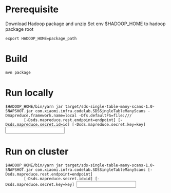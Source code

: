 # Prerequisite
  Download Hadoop package and unzip
  Set env $HADOOP_HOME to hadoop package root
  <pre><code>export HADOOP_HOME=package_path</code></pre>

# Build
  <pre><code>mvn package</code></pre>

# Run locally
  <pre><code>$HADOOP_HOME/bin/yarn jar target/sds-single-table-many-scans-1.0-SNAPSHOT.jar com.xiaomi.infra.codelab.SDSSingleTableManyScans -Dmapreduce.framework.name=local -Dfs.defaultFS=file:///
        [-Dsds.mapreduce.rest.endpoint=endpoint] [-Dsds.mapreduce.secret.id=id] [-Dsds.mapreduce.secret.key=key] <input table> <output table></code></pre>

# Run on cluster
  <pre><code>$HADOOP_HOME/bin/yarn jar target/sds-single-table-many-scans-1.0-SNAPSHOT.jar com.xiaomi.infra.codelab.SDSSingleTableManyScans [-Dsds.mapreduce.rest.endpoint=endpoint]
        [-Dsds.mapreduce.secret.id=id] [-Dsds.mapreduce.secret.key=key] <input table> <output table></code></pre>
